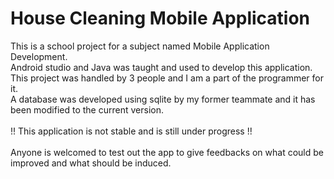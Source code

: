 # House Cleaning Mobile Application

This is a school project for a subject named Mobile Application Development.<br>Android studio and Java was taught and used to develop this application.<br>This project was handled by 3 people and I am a part of the programmer for it.<br>A database was developed using sqlite by my former teammate and it has been modified to the current version.<br><br>!! This application is not stable and is still under progress !!<br><br>Anyone is welcomed to test out the app to give feedbacks on what could be improved and what should be induced.

